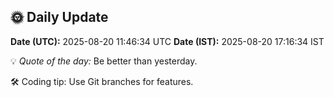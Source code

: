 ## 🌞 Daily Update

**Date (UTC):** 2025-08-20 11:46:34 UTC
**Date (IST):** 2025-08-20 17:16:34 IST

💡 *Quote of the day:* Be better than yesterday.

🛠️ Coding tip: Use Git branches for features.
